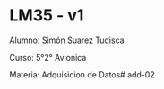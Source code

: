 # LM35 - v1


Alumno: Simón Suarez Tudisca

Curso: 5°2° Avionica

Materia: Adquisicion de Datos# add-02
